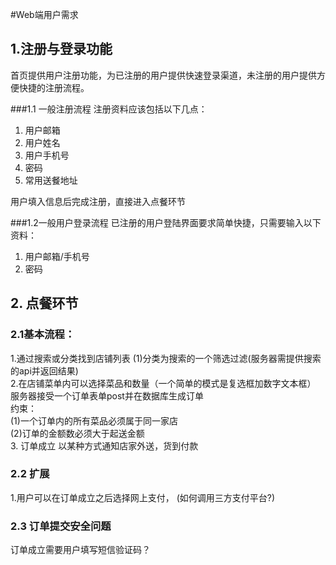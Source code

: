 #Web端用户需求

## 1.注册与登录功能

首页提供用户注册功能，为已注册的用户提供快速登录渠道，未注册的用户提供方便快捷的注册流程。

###1.1 一般注册流程
注册资料应该包括以下几点：  
1.  用户邮箱  
2.  用户姓名  
3.  用户手机号  
4.  密码
5.  常用送餐地址

用户填入信息后完成注册，直接进入点餐环节

###1.2一般用户登录流程
已注册的用户登陆界面要求简单快捷，只需要输入以下资料：  
1.  用户邮箱/手机号
2.  密码

## 2. 点餐环节
### 2.1基本流程：
1.通过搜索或分类找到店铺列表
(1)分类为搜索的一个筛选过滤(服务器需提供搜索的api并返回结果)  
2.在店铺菜单内可以选择菜品和数量（一个简单的模式是复选框加数字文本框）  
服务器接受一个订单表单post并在数据库生成订单  
    约束：  
    (1)一个订单内的所有菜品必须属于同一家店  
    (2)订单的金额数必须大于起送金额  
3. 订单成立 
以某种方式通知店家外送，货到付款
### 2.2 扩展  
1.用户可以在订单成立之后选择网上支付， (如何调用三方支付平台?)  
### 2.3 订单提交安全问题
订单成立需要用户填写短信验证码？  


